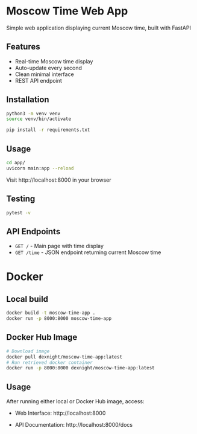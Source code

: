 # Moscow Time Web App

Simple web application displaying current Moscow time, built with FastAPI

## Features
- Real-time Moscow time display
- Auto-update every second
- Clean minimal interface
- REST API endpoint

## Installation
```bash
python3 -m venv venv
source venv/bin/activate

pip install -r requirements.txt
```

## Usage
```bash
cd app/
uvicorn main:app --reload
```

Visit http://localhost:8000 in your browser

## Testing
```bash
pytest -v
```

## API Endpoints
- `GET /` - Main page with time display
- `GET /time` - JSON endpoint returning current Moscow time


# Docker

## Local build
```bash
docker build -t moscow-time-app .
docker run -p 8000:8000 moscow-time-app
```

## Docker Hub Image
```bash
# Download image
docker pull dexnight/moscow-time-app:latest
# Run retrieved docker container
docker run -p 8000:8000 dexnight/moscow-time-app:latest
```

## Usage
After running either local or Docker Hub image, access:
- Web Interface: http://localhost:8000

- API Documentation: http://localhost:8000/docs